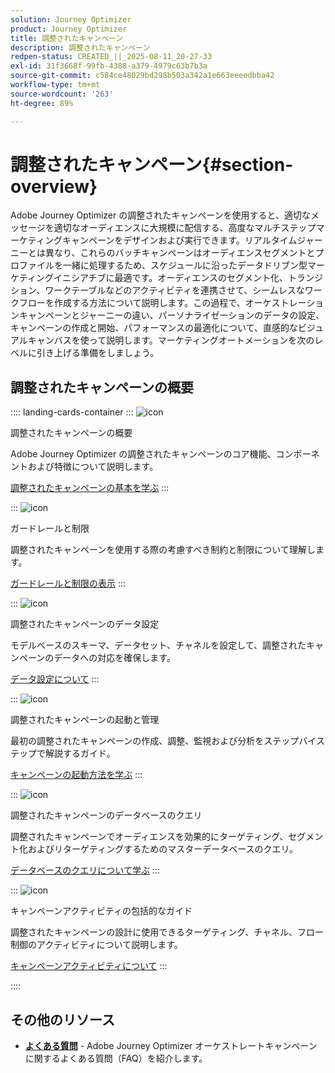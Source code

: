 ```yaml
---
solution: Journey Optimizer
product: Journey Optimizer
title: 調整されたキャンペーン
description: 調整されたキャンペーン
redpen-status: CREATED_||_2025-08-11_20-27-33
exl-id: 31f3668f-99fb-4388-a379-4979c63b7b3a
source-git-commit: c584ce48029bd298b503a342a1e663eeeedbba42
workflow-type: tm+mt
source-wordcount: '263'
ht-degree: 89%

---
```


# 調整されたキャンペーン{#section-overview}

Adobe Journey Optimizer の調整されたキャンペーンを使用すると、適切なメッセージを適切なオーディエンスに大規模に配信する、高度なマルチステップマーケティングキャンペーンをデザインおよび実行できます。リアルタイムジャーニーとは異なり、これらのバッチキャンペーンはオーディエンスセグメントとプロファイルを一緒に処理するため、スケジュールに沿ったデータドリブン型マーケティングイニシアチブに最適です。オーディエンスのセグメント化、トランジション、ワークテーブルなどのアクティビティを連携させて、シームレスなワークフローを作成する方法について説明します。この過程で、オーケストレーションキャンペーンとジャーニーの違い、パーソナライゼーションのデータの設定、キャンペーンの作成と開始、パフォーマンスの最適化について、直感的なビジュアルキャンバスを使って説明します。マーケティングオートメーションを次のレベルに引き上げる準備をしましょう。

## 調整されたキャンペーンの概要

:::: landing-cards-container
:::
![icon](https://cdn.experienceleague.adobe.com/icons/book.svg?lang=ja)

調整されたキャンペーンの概要

Adobe Journey Optimizer の調整されたキャンペーンのコア機能、コンポーネントおよび特徴について説明します。

[調整されたキャンペーンの基本を学ぶ](../using/orchestrated/gs-orchestrated-campaigns.md)
:::

:::
![icon](https://cdn.experienceleague.adobe.com/icons/shield-halved.svg?lang=ja)

ガードレールと制限

調整されたキャンペーンを使用する際の考慮すべき制約と制限について理解します。

[ガードレールと制限の表示](../using/orchestrated/guardrails.md)
:::

:::
![icon](https://cdn.experienceleague.adobe.com/icons/gear.svg)

調整されたキャンペーンのデータ設定

モデルベースのスキーマ、データセット、チャネルを設定して、調整されたキャンペーンのデータへの対応を確保します。

[データ設定について](data-configuration-landing-page.md)
:::

:::
![icon](https://cdn.experienceleague.adobe.com/icons/circle-play.svg)

調整されたキャンペーンの起動と管理

最初の調整されたキャンペーンの作成、調整、監視および分析をステップバイステップで解説するガイド。

[キャンペーンの起動方法を学ぶ](launch-landing-page.md)
:::

:::
![icon](https://cdn.experienceleague.adobe.com/icons/code-branch.svg)

調整されたキャンペーンのデータベースのクエリ

調整されたキャンペーンでオーディエンスを効果的にターゲティング、セグメント化およびリターゲティングするためのマスターデータベースのクエリ。

[データベースのクエリについて学ぶ](query-database-landing-page.md)
:::

:::
![icon](https://cdn.experienceleague.adobe.com/icons/puzzle-piece.svg)

キャンペーンアクティビティの包括的なガイド

調整されたキャンペーンの設計に使用できるターゲティング、チャネル、フロー制御のアクティビティについて説明します。

[キャンペーンアクティビティについて](design-campaigns-landing-page.md)
:::

::::

## その他のリソース

- **[よくある質問](../using/orchestrated/orchestrated-campaigns-faq.md)** - Adobe Journey Optimizer オーケストレートキャンペーンに関するよくある質問（FAQ）を紹介します。

